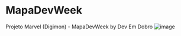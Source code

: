# MapaDevWeek
Projeto Marvel (Digimon) - MapaDevWeek by Dev Em Dobro
![image](https://user-images.githubusercontent.com/69568253/168936246-cbe89828-5e31-422b-8346-1a64f3687f0f.png)
